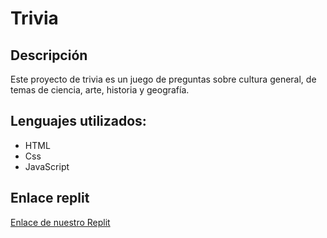 # Trivia
## Descripción
Este proyecto de trivia es un juego de preguntas sobre cultura general, de temas de ciencia, arte, historia y geografía.
## Lenguajes utilizados:
* HTML
* Css
* JavaScript
## Enlace replit
[Enlace de nuestro Replit](https://Culture-fest.camila-nadinena.repl.co)
